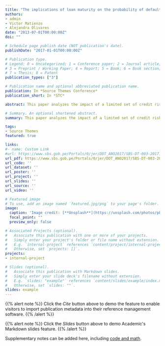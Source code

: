 ```yaml
---
title: "The implications of loan maturity on the probability of default: evidence from Peruvian long-term loans"
authors:
- admin
- Victor Matienzo
- Alejandra Olivares
date: "2013-07-01T00:00:00Z"
doi: ""

# Schedule page publish date (NOT publication's date).
publishDate: "2017-01-01T00:00:00Z"

# Publication type.
# Legend: 0 = Uncategorized; 1 = Conference paper; 2 = Journal article;
# 3 = Preprint / Working Paper; 4 = Report; 5 = Book; 6 = Book section;
# 7 = Thesis; 8 = Patent
publication_types: ["3"]

# Publication name and optional abbreviated publication name.
publication: In *Source Themes Conference*
publication_short: In *STC*

abstract: This paper analyzes the impact of a limited set of credit risk drivers (collateral and number of bank-debtor relationships) on long-term loans, and evaluates the effect of loan maturity on the probability of default (PD). In our estimates, we treat households and firms separately and include variables that reflect repayment ability, debtor characteristics, loan conditions, and macroeconomic factors as controls. Our dataset includes more than twenty-six million loans granted by Peruvian financial institutions for the period 2012-2016. Using a set of logit models, we find evidence of a positive correlation between loan maturity and the PD for firms and households. Overall, credit risk drivers appear as heterogeneous when different loan maturities are considered. Furthermore, our results suggest that the impact of collateral on the PD is negative for firm loans, but positive for household loans, while the number of bank-debtor relationships has a positive impact among all models estimated. These findings can ultimately result in policy actions to mitigate the scarcity of long-term loans in the country

# Summary. An optional shortened abstract.
summary: This paper analyzes the impact of a limited set of credit risk drivers (collateral and number of bank-debtor relationships) on long-term loans, and evaluates the effect of loan maturity on the probability of default (PD).

tags:
- Source Themes
featured: true

links:
#- name: Custom Link
#url: https://www.sbs.gob.pe/Portals/0/jer/DDT_ANO2017/SBS-DT-003-2017.pdf?ver=2018-02-08-124240-620
url_pdf: https://www.sbs.gob.pe/Portals/0/jer/DDT_ANO2017/SBS-DT-003-2017.pdf?ver=2018-02-08-124240-620
url_code: ''
url_dataset: ''
url_poster: ''
url_project: ''
url_slides: ''
url_source: ''
url_video: ''

# Featured image
# To use, add an image named `featured.jpg/png` to your page's folder. 
image:
  caption: 'Image credit: [**Unsplash**](https://unsplash.com/photos/pLCdAaMFLTE)'
  focal_point: ""
  preview_only: false

# Associated Projects (optional).
#   Associate this publication with one or more of your projects.
#   Simply enter your project's folder or file name without extension.
#   E.g. `internal-project` references `content/project/internal-project/index.md`.
#   Otherwise, set `projects: []`.
projects:
- internal-project

# Slides (optional).
#   Associate this publication with Markdown slides.
#   Simply enter your slide deck's filename without extension.
#   E.g. `slides: "example"` references `content/slides/example/index.md`.
#   Otherwise, set `slides: ""`.
slides: example
---
```


{{% alert note %}}
Click the *Cite* button above to demo the feature to enable visitors to import publication metadata into their reference management software.
{{% /alert %}}

{{% alert note %}}
Click the *Slides* button above to demo Academic's Markdown slides feature.
{{% /alert %}}

Supplementary notes can be added here, including [code and math](https://sourcethemes.com/academic/docs/writing-markdown-latex/).

